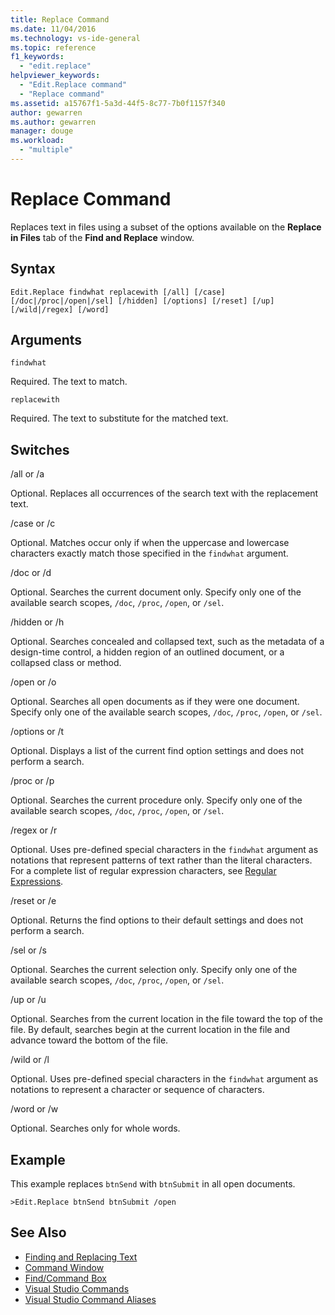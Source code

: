 ```yaml
---
title: Replace Command
ms.date: 11/04/2016
ms.technology: vs-ide-general
ms.topic: reference
f1_keywords:
  - "edit.replace"
helpviewer_keywords:
  - "Edit.Replace command"
  - "Replace command"
ms.assetid: a15767f1-5a3d-44f5-8c77-7b0f1157f340
author: gewarren
ms.author: gewarren
manager: douge
ms.workload:
  - "multiple"
---
```

# Replace Command
Replaces text in files using a subset of the options available on the **Replace in Files** tab of the **Find and Replace** window.

## Syntax

```
Edit.Replace findwhat replacewith [/all] [/case]
[/doc|/proc|/open|/sel] [/hidden] [/options] [/reset] [/up]
[/wild|/regex] [/word]
```

## Arguments
 `findwhat`

 Required. The text to match.

 `replacewith`

 Required. The text to substitute for the matched text.

## Switches
 /all or /a

 Optional. Replaces all occurrences of the search text with the replacement text.

 /case or /c

 Optional. Matches occur only if when the uppercase and lowercase characters exactly match those specified in the `findwhat` argument.

 /doc or /d

 Optional. Searches the current document only. Specify only one of the available search scopes, `/doc`, `/proc`, `/open`, or `/sel`.

 /hidden or /h

 Optional. Searches concealed and collapsed text, such as the metadata of a design-time control, a hidden region of an outlined document, or a collapsed class or method.

 /open or /o

 Optional. Searches all open documents as if they were one document. Specify only one of the available search scopes, `/doc`, `/proc`, `/open`, or `/sel`.

 /options or /t

 Optional. Displays a list of the current find option settings and does not perform a search.

 /proc or /p

 Optional. Searches the current procedure only. Specify only one of the available search scopes, `/doc`, `/proc`, `/open`, or `/sel`.

 /regex or /r

 Optional. Uses pre-defined special characters in the `findwhat` argument as notations that represent patterns of text rather than the literal characters. For a complete list of regular expression characters, see [Regular Expressions](../../ide/using-regular-expressions-in-visual-studio.md).

 /reset or /e

 Optional. Returns the find options to their default settings and does not perform a search.

 /sel or /s

 Optional. Searches the current selection only. Specify only one of the available search scopes, `/doc`, `/proc`, `/open`, or `/sel`.

 /up or /u

 Optional. Searches from the current location in the file toward the top of the file. By default, searches begin at the current location in the file and advance toward the bottom of the file.

 /wild or /l

 Optional. Uses pre-defined special characters in the `findwhat` argument as notations to represent a character or sequence of characters.

 /word or /w

 Optional. Searches only for whole words.

## Example
 This example replaces `btnSend` with `btnSubmit` in all open documents.

```
>Edit.Replace btnSend btnSubmit /open
```

## See Also

- [Finding and Replacing Text](../../ide/finding-and-replacing-text.md)
- [Command Window](../../ide/reference/command-window.md)
- [Find/Command Box](../../ide/find-command-box.md)
- [Visual Studio Commands](../../ide/reference/visual-studio-commands.md)
- [Visual Studio Command Aliases](../../ide/reference/visual-studio-command-aliases.md)